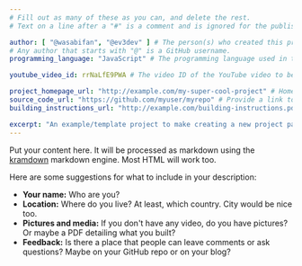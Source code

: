 ```yaml
---
# Fill out as many of these as you can, and delete the rest.
# Text on a line after a "#" is a comment and is ignored for the published page.

author: [ "@wasabifan", "@ev3dev" ] # The person(s) who created this project. You can remove the second name if there is only one author.
# Any author that starts with "@" is a GitHub username.
programming_language: "JavaScript" # The programming language used in this project

youtube_video_id: rrNaLfE9PWA # The video ID of the YouTube video to be displayed with this post

project_homepage_url: "http://example.com/my-super-cool-project" # Homepage for this project
source_code_url: "https://github.com/myuser/myrepo" # Provide a link to your code
building_instructions_url: "http://example.com/building-instructions.pdf" # how to build the model out of LEGO (*not* how to build the source code)

excerpt: "An example/template project to make creating a new project page easier." # A short summary of your project. This can be a sentence or a paragraph, but it's recommended to keep it under 3 sentences.
---
```


Put your content here. It will be processed as markdown using the 
[kramdown](http://kramdown.gettalong.org/syntax.html) markdown engine.
Most HTML will work too.

Here are some suggestions for what to include in your description:

- **Your name:** Who are you?
- **Location:** Where do you live? At least, which country. City would be nice too.
- **Pictures and media:** If you don't have any video, do you have pictures? Or maybe a PDF detailing what you built?
- **Feedback:** Is there a place that people can leave comments or ask questions? Maybe on your GitHub repo or on your blog?
